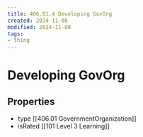 ```yaml
---
title: 406.01.4 Developing GovOrg
created: 2024-11-08
modified: 2024-11-08
tags:
- thing
---
```

# Developing GovOrg
## Properties
- type [[406.01 GovernmentOrganization]]
- isRated [[101 Level 3 Learning]]
